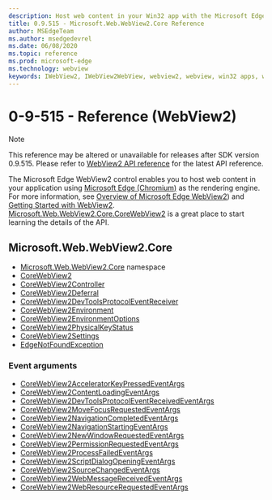 ```yaml
---
description: Host web content in your Win32 app with the Microsoft Edge WebView 2 control
title: 0.9.515 - Microsoft.Web.WebView2.Core Reference
author: MSEdgeTeam
ms.author: msedgedevrel
ms.date: 06/08/2020
ms.topic: reference
ms.prod: microsoft-edge
ms.technology: webview
keywords: IWebView2, IWebView2WebView, webview2, webview, win32 apps, win32, edge, ICoreWebView2, ICoreWebView2Controller, browser control, edge html
---
```


# 0-9-515 - Reference (WebView2)  

> [!NOTE]
> This reference may be altered or unavailable for releases after SDK version 0.9.515. Please refer to [WebView2 API reference](../../webview2-api-reference.md) for the latest API reference.

The Microsoft Edge WebView2 control enables you to host web content in your application using [Microsoft Edge \(Chromium\)](https://www.microsoftedgeinsider.com) as the rendering engine.  For more information, see [Overview of Microsoft Edge WebView2](../../index.md)) and [Getting Started with WebView2](../../gettingstarted/win32.md).  [Microsoft.Web.WebView2.Core.CoreWebView2](0-9-515/microsoft-web-webview2-core-corewebview2.md) is a great place to start learning the details of the API.  

## Microsoft.Web.WebView2.Core
*   [Microsoft.Web.WebView2.Core](0-9-515/namespace-microsoft-web-webview2-core.md) namespace
*   [CoreWebView2](0-9-515/microsoft-web-webview2-core-corewebview2.md)
*   [CoreWebView2Controller](0-9-515/microsoft-web-webview2-core-corewebview2controller.md)
*   [CoreWebView2Deferral](0-9-515/microsoft-web-webview2-core-corewebview2deferral.md)
*   [CoreWebView2DevToolsProtocolEventReceiver](0-9-515/microsoft-web-webview2-core-corewebview2devtoolsprotocoleventreceiver.md)
*   [CoreWebView2Environment](0-9-515/microsoft-web-webview2-core-corewebview2environment.md)
*   [CoreWebView2EnvironmentOptions](0-9-515/microsoft-web-webview2-core-corewebview2environmentoptions.md)
*   [CoreWebView2PhysicalKeyStatus](0-9-515/microsoft-web-webview2-core-corewebview2physicalkeystatus.md)
*   [CoreWebView2Settings](0-9-515/microsoft-web-webview2-core-corewebview2settings.md)
*   [EdgeNotFoundException](0-9-515/microsoft-web-webview2-core-edgenotfoundexception.md)

### Event arguments

*   [CoreWebView2AcceleratorKeyPressedEventArgs](0-9-515/microsoft-web-webview2-core-corewebview2acceleratorkeypressedeventargs.md)
*   [CoreWebView2ContentLoadingEventArgs](0-9-515/microsoft-web-webview2-core-corewebview2contentloadingeventargs.md)
*   [CoreWebView2DevToolsProtocolEventReceivedEventArgs](0-9-515/microsoft-web-webview2-core-corewebview2devtoolsprotocoleventreceivedeventargs.md)
*   [CoreWebView2MoveFocusRequestedEventArgs](0-9-515/microsoft-web-webview2-core-corewebview2movefocusrequestedeventargs.md)
*   [CoreWebView2NavigationCompletedEventArgs](0-9-515/microsoft-web-webview2-core-corewebview2navigationcompletedeventargs.md)
*   [CoreWebView2NavigationStartingEventArgs](0-9-515/microsoft-web-webview2-core-corewebview2navigationstartingeventargs.md)
*   [CoreWebView2NewWindowRequestedEventArgs](0-9-515/microsoft-web-webview2-core-corewebview2newwindowrequestedeventargs.md)
*   [CoreWebView2PermissionRequestedEventArgs](0-9-515/microsoft-web-webview2-core-corewebview2permissionrequestedeventargs.md)
*   [CoreWebView2ProcessFailedEventArgs](0-9-515/microsoft-web-webview2-core-corewebview2processfailedeventargs.md)
*   [CoreWebView2ScriptDialogOpeningEventArgs](0-9-515/microsoft-web-webview2-core-corewebview2scriptdialogopeningeventargs.md)
*   [CoreWebView2SourceChangedEventArgs](0-9-515/microsoft-web-webview2-core-corewebview2sourcechangedeventargs.md)
*   [CoreWebView2WebMessageReceivedEventArgs](0-9-515/microsoft-web-webview2-core-corewebview2webmessagereceivedeventargs.md)
*   [CoreWebView2WebResourceRequestedEventArgs](0-9-515/microsoft-web-webview2-core-corewebview2webresourcerequestedeventargs.md)
